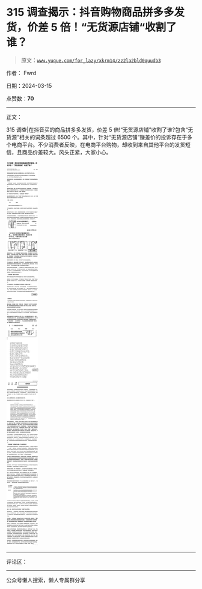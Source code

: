 # 315 调查揭示：抖音购物商品拼多多发货，价差 5 倍！“无货源店铺“收割了谁？

> 原文：[`www.yuque.com/for_lazy/xkrm14/zz2la2bld0quudb3`](https://www.yuque.com/for_lazy/xkrm14/zz2la2bld0quudb3)

作者： Fwrd

日期：2024-03-15

点赞数：**70**

* * *

正文：

315 调查|在抖音买的商品拼多多发货，价差 5 倍!“无货源店铺”收割了谁?包含“无货源”相关的词条超过 6500 个。其中，针对“无货源店铺”赚差价的投诉存在于多个电商平台。不少消费者反映，在电商平台购物，却收到来自其他平台的发货短信，且商品价差较大。风头正紧，大家小心。

![](img/3f7344e19ed2ff7f414c943260ad7669.png)

* * *

评论区：

* * *

公众号懒人搜索，懒人专属群分享
